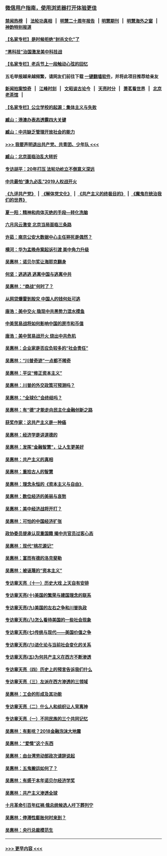 ### [微信用户指南，使用浏览器打开体验更佳](https://github.com/gfw-breaker/banned-news1/blob/master/indexes/wechat-guide.md?t=0)
#### [禁闻热榜](热点新闻.md?t=0)  &nbsp;&nbsp;|&nbsp;&nbsp; [法轮功真相](https://github.com/gfw-breaker/truth/blob/master/README.md?t=0) &nbsp;&nbsp;|&nbsp;&nbsp; [明慧二十周年报告](https://github.com/gfw-breaker/mh-reports/blob/master/README.md?t=0) &nbsp;&nbsp;|&nbsp;&nbsp;[明慧期刊](https://github.com/gfw-breaker/mh-qikan) &nbsp;&nbsp;|&nbsp;&nbsp; [明慧海外之窗](https://github.com/gfw-breaker/mh-news/blob/master/README.md?t=0) &nbsp;&nbsp;|&nbsp;&nbsp; [神韵特别报道](https://github.com/gfw-breaker/mh-news/blob/master/shenyun.md?t=0)
#### [【名家专栏】是时候拒绝“封杀文化”了](../pages/nsc423/n11814093.md?t=02102111) 
#### [“黑科技”治国激发美中科技战](../pages/nsc423/n11638056.md?t=02102111) 
#### [【名家专栏】老兵节上一段触动心弦的回忆](../pages/nsc423/n11646016.md?t=02102111) 
#### 五毛举报越来越频繁，请网友们前往下载 [一键翻墙软件](https://github.com/gfw-breaker/ssr-accounts)，并将此项目推荐给亲友
#### [新闻拍案惊奇](https://github.com/gfw-breaker/banned-news1/blob/master/pages/link4.md) &nbsp;&nbsp;|&nbsp;&nbsp; [江峰时刻](https://github.com/gfw-breaker/banned-news1/blob/master/pages/link4.md) &nbsp;&nbsp;|&nbsp;&nbsp; [文昭谈古论今](https://github.com/gfw-breaker/banned-news1/blob/master/pages/link4.md) &nbsp;&nbsp;|&nbsp;&nbsp; [天亮时分](https://github.com/gfw-breaker/banned-news1/blob/master/pages/link4.md) &nbsp;&nbsp;|&nbsp;&nbsp; [萧茗看世界](https://github.com/gfw-breaker/banned-news1/blob/master/pages/link4.md) &nbsp;&nbsp;|&nbsp;&nbsp; [北京老茶馆](https://github.com/gfw-breaker/banned-news1/blob/master/pages/link4.md) &nbsp;&nbsp;|&nbsp;&nbsp; 
#### [【名家专栏】公立学校的起源：集体主义与失败](../pages/nsc423/n11601833.md?t=02102111) 
#### [臧山：港澳办表态透露四大关键](../pages/nsc423/n11421628.md?t=02102111) 
#### [臧山：中共缺乏管理开放社会的能力](../pages/nsc423/n11407457.md?t=02102111) 
#### [>>> 我要声明退出共产党、共青团、少年队 <<<](https://github.com/begood0513/goodnews/blob/master/quit/letter.md) 
#### [臧山：北京面临治乱大转折](../pages/nsc423/n11406895.md?t=02102111) 
#### [专访胡平：20年打压 法轮功屹立不倒意义深远](../pages/nsc423/n11398800.md?t=02102111) 
#### [中共最怕“逢九必乱”2019人权战开火](../pages/nsc423/n11385248.md?t=02102111) 
#### [《九评共产党》](https://github.com/begood0513/9ping.md/blob/master/README.md) &nbsp;|&nbsp; [《解体党文化》](../../../../jtdwh.md/blob/master/README.md)  &nbsp;|&nbsp; [《共产主义的终极目的》](../../../../gczydzjmd.md/blob/master/README.md) &nbsp;|&nbsp; [《魔鬼在统治我们的世界》](../../../../mgztzwmdsj.md/blob/master/README.md) 
#### [夏一阳：精神和肉体灭绝的手段—转化洗脑](../pages/nsc423/n11368250.md?t=02102111) 
#### [六月风云激变 北京当局面临三条路](../pages/nsc423/n11313668.md?t=02102111) 
#### [许茹：南京公安大数据中心主任猝死是偶然？](../pages/nsc423/n11064744.md?t=02102111) 
#### [横河：华为孟晚舟案起诉引渡 美中角力升级](../pages/nsc423/n11027230.md?t=02102111) 
#### [吴惠林：诺贝尔奖让海耶克翻身](../pages/nsc423/n10890049.md?t=02102111) 
#### [何坚：逃逃逃 逃离中国与逃离中共](../pages/nsc423/n10592891.md?t=02102111) 
#### [吴惠林：“商战”何时了？](../pages/nsc423/n10573558.md?t=02102111) 
#### [从网贷爆雷到股灾 中国人的钱何处可逃](../pages/nsc423/n10572800.md?t=02102111) 
#### [唐浩：美中交火 隐现中共黑势力混水摸鱼](../pages/nsc423/n10544040.md?t=02102111) 
#### [中美贸易战将如何影响中国的房市和币值](../pages/nsc423/n10543697.md?t=02102111) 
#### [唐浩：美中贸易战开火 烧出中共危机](../pages/nsc423/n10540126.md?t=02102111) 
#### [吴惠林：企业家是否应负较多的“社会责任”](../pages/nsc423/n10535022.md?t=02102111) 
#### [吴惠林：“川普奇迹”一点都不稀奇](../pages/nsc423/n10512808.md?t=02102111) 
#### [吴惠林：平议“修正资本主义”](../pages/nsc423/n10495724.md?t=02102111) 
#### [吴惠林：川普的外交政策可预测吗？](../pages/nsc423/n10462387.md?t=02102111) 
#### [吴惠林：“全球化”会终结吗？](../pages/nsc423/n10452838.md?t=02102111) 
#### [吴惠林：有“德”才能走向民主化金融创新之路](../pages/nsc423/n10432292.md?t=02102111) 
#### [获奖作家：这共产主义是一种癌](../pages/nsc423/n10431541.md?t=02102111) 
#### [吴惠林：经济学是讲道德的](../pages/nsc423/n10398014.md?t=02102111) 
#### [吴惠林：发挥“金融智慧”，让人生更美好](../pages/nsc423/n10375019.md?t=02102111) 
#### [吴惠林：共产主义的真相](../pages/nsc423/n10351394.md?t=02102111) 
#### [吴惠林：重拾古人的智慧](../pages/nsc423/n10337691.md?t=02102111) 
#### [吴惠林：理念永恒的《资本主义与自由》](../pages/nsc423/n10316274.md?t=02102111) 
#### [吴惠林：数位经济的美丽与哀愁](../pages/nsc423/n10292946.md?t=02102111) 
#### [吴惠林：美中经济战将开打？](../pages/nsc423/n10258825.md?t=02102111) 
#### [吴惠林：可怕的中国经济扩张](../pages/nsc423/n10219147.md?t=02102111) 
#### [政协委员提承认双重国籍 揭中共官员过客心态](../pages/nsc423/n10208809.md?t=02102111) 
#### [吴惠林：现代“桃花源记”](../pages/nsc423/n10185234.md?t=02102111) 
#### [吴惠林：富而有德的洛克斐勒](../pages/nsc423/n10142264.md?t=02102111) 
#### [吴惠林：被诬蔑的“资本主义”](../pages/nsc423/n10124816.md?t=02102111) 
#### [专访章天亮（十一）历史大戏 上天自有安排](../pages/nsc423/n10094905.md?t=02102111) 
#### [专访章天亮(十)美国的繁荣与建国理念的联系](../pages/nsc423/n10094899.md?t=02102111) 
#### [专访章天亮(九)美国的左右之争和川普执政](../pages/nsc423/n10094889.md?t=02102111) 
#### [专访章天亮(八)怎么看待美国的一些社会现象](../pages/nsc423/n10094857.md?t=02102111) 
#### [专访章天亮(七)传统与现代——美国价值之争](../pages/nsc423/n10093140.md?t=02102111) 
#### [专访章天亮(六)进化论与当前社会变化的关系](../pages/nsc423/n10092036.md?t=02102111) 
#### [专访章天亮(五)为何共产主义在西方不断渗透](../pages/nsc423/n10083620.md?t=02102111) 
#### [专访章天亮（四）历史上的预言告诉我们什么](../pages/nsc423/n10083606.md?t=02102111) 
#### [专访章天亮（三）左派在西方渗透的三领域](../pages/nsc423/n10081115.md?t=02102111) 
#### [吴惠林：工会的形成及其功能](../pages/nsc423/n10080633.md?t=02102111) 
#### [专访章天亮（二）什么人和组织让人背离神](../pages/nsc423/n10076637.md?t=02102111) 
#### [专访章天亮（一）不同民族的三个共同记忆](../pages/nsc423/n10074188.md?t=02102111) 
#### [吴惠林：有影呒？2018金融泡沫大地震](../pages/nsc423/n10040534.md?t=02102111) 
#### [吴惠林：“爱情”这个东西](../pages/nsc423/n10019423.md?t=02102111) 
#### [吴惠林：由台湾劳动部政次请辞说起](../pages/nsc423/n9979679.md?t=02102111) 
#### [吴惠林：五鬼搬运如何了？](../pages/nsc423/n9925338.md?t=02102111) 
#### [吴惠林：有感于本年诺贝尔经济学奖](../pages/nsc423/n9871883.md?t=02102111) 
#### [吴惠林：共产主义渗透全球](../pages/nsc423/n9812748.md?t=02102111) 
#### [十月革命引百年红祸 俄总统候选人吁下葬列宁](../pages/nsc423/n9810182.md?t=02102111) 
#### [吴惠林：停滞性膨胀何时来到？](../pages/nsc423/n9764136.md?t=02102111) 
#### [吴惠林：央行总裁模范生](../pages/nsc423/n9728134.md?t=02102111) 

----
#### [ >>> 更早内容 <<< ](../indexes/nsc423-earlier.md)
